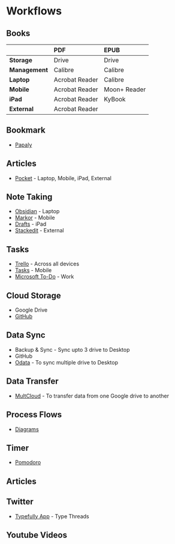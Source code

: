 # Workflows

## Books

|  | PDF | EPUB |
| :--- | :--- | :--- |
| **Storage** | Drive | Drive |
| **Management** | Calibre | Calibre |
| **Laptop** | Acrobat Reader | Calibre |
| **Mobile** | Acrobat Reader | Moon+ Reader |
| **iPad** | Acrobat Reader | KyBook |
| **External** | Acrobat Reader |  |

## Bookmark

* [Papaly](https://papaly.com/)

## Articles

* [Pocket](https://app.getpocket.com/) - Laptop, Mobile, iPad, External

## Note Taking

* [Obsidian](http://obsidian.md/) - Laptop
* [Markor](https://github.com/gsantner/markor) - Mobile
* [Drafts](https://getdrafts.com/) - iPad
* [Stackedit](https://stackedit.io/app#) - External

## Tasks

* [Trello](https://trello.com/b/SUy71s83/to-do-workflow) - Across all devices
* [Tasks](https://play.google.com/store/apps/details?id=com.tasks.android&hl=en_GB&gl=US) - Mobile 
* [Microsoft To-Do](https://to-do.office.com/tasks/myday) - Work

## Cloud Storage

* Google Drive
* [GitHub](https://github.com/hashxim/hconMD)

## Data Sync

* Backup & Sync - Sync upto 3 drive to Desktop
* GitHub 
* [Odata](https://www.odrive.com/account/myodrive) - To sync multiple drive to Desktop

## Data Transfer

- [MultCloud](https://www.multcloud.com/) - To transfer data from one Google drive to another

## Process Flows

* [Diagrams](https://app.diagrams.net/)

## Timer

* [Pomodoro](https://pomofocus.io/)

## Articles

## Twitter
- [Typefully App](https://typefully.app/) - Type Threads 

## Youtube Videos

<!--stackedit_data:
eyJoaXN0b3J5IjpbMTcyNzI2Mjg3NCwtMTE5NDA3MzU5NCwtMj
E0MTcwODQzNF19
-->